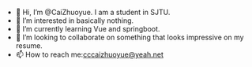 - 👋 Hi, I’m @CaiZhuoyue. I am a student in SJTU.
- 👀 I’m interested in basically nothing.
- 🌱 I’m currently learning Vue and springboot.
- 💞️ I’m looking to collaborate on something that looks impressive on my resume.
- 📫 How to reach me:cccaizhuoyue@yeah.net

<!---
CaiZhuoyue/CaiZhuoyue is a ✨ special ✨ repository because its `README.md` (this file) appears on your GitHub profile.
You can click the Preview link to take a look at your changes.
--->
